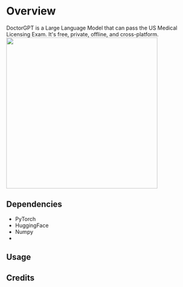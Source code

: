 # Overview
DoctorGPT is a Large Language Model that can pass the US Medical Licensing Exam. It's free, private, offline, and cross-platform. 
<img src="https://i.imgur.com/18jVWiV.png" width="400" height="400">


## Dependencies
- PyTorch
- HuggingFace
- Numpy
- 

## Usage


## Credits
